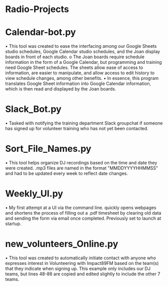 # Radio-Projects
# Calendar-bot.py
• This tool was created to ease the interfacing among our Google Sheets studio schedules, Google Calendar studio schedules, and the Joan display boards in front of each studio.
  o The Joan boards require schedule information in the form of a Google Calendar, but programming and training need Google Sheet             schedules. The sheets allow ease of access to information, are easier to manipulate, and allow access to edit history to view schedule     changes, among other benefits.
• In essence, this program translates Google Sheet information into Google Calendar information, which is then read and displayed by the Joan boards.
# Slack_Bot.py
• Tasked with notifying the training department Slack groupchat if someone has signed up for volunteer training who has not yet been contacted.
# Sort_File_Names.py
• This tool helps organize DJ recordings based on the time and date they were created. .mp3 files are named in the format "MMDDYYYYHHMMSS" and had to be updated every week to reflect date changes.
# Weekly_UI.py
• My first attempt at a UI via the command line. quickly opens webpages and shortens the process of filling out a .pdf timesheet by clearing old data and sending the form via email once completed. Previously set to launch at startup.
# new_volunteers_Online.py
• This tool was created to automatically initiate contact with anyone who expresses interest in Volunteering with Impact89FM based on the team(s) that they indicate when signing up. This example only includes our DJ teams, but lines 48-86 are copied and edited slightly to include the other 7 teams.
